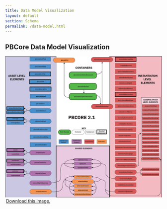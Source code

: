 ```yaml
---
title: Data Model Visualization
layout: default
section: Schema
permalink: /data-model.html
---
```

<div class="row">
  <div class="col-md-12">
    <h2 class="green title bold">PBCore Data Model Visualization</h2>
  </div>
</div>

<div class="row">
  <div class="col-md-1">
  </div>
  <div class="col-md-10">
    <img style="max-width:100%; object-fit:contain;" src="/assets/images/pbcoreDiagram_v3.png">
    <a style="margin:.2em;" class="green" href="/assets/images/pbcoreDiagram_v3.png" download>Download this image.</a>
  </div>
  <div class="col-md-1">
  </div>
</div>
